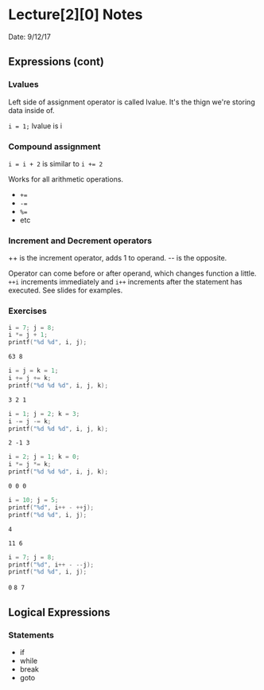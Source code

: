 # Lecture[2][0] Notes
Date: 9/12/17

## Expressions (cont)

### Lvalues

Left side of assignment operator is called lvalue. It's the thign we're storing data inside of.

`i = 1;` lvalue is i

### Compound assignment

`i = i + 2` is similar to `i += 2`

Works for all arithmetic operations.
* `+=`
* `-=`
* `%=`
* etc

### Increment and Decrement operators
++ is the increment operator, adds 1 to operand. -- is the opposite.

Operator can come before or after operand, which changes function a little. `++i` increments immediately and `i++` increments after the statement has executed. See slides for examples.


### Exercises
```c
i = 7; j = 8;
i *= j + 1;
printf("%d %d", i, j);
```
`63 8`

```c
i = j = k = 1;
i += j += k;
printf("%d %d %d", i, j, k);
```
`3 2 1`

```c
i = 1; j = 2; k = 3;
i -= j -= k;
printf("%d %d %d", i, j, k);
```
`2 -1 3`

```c
i = 2; j = 1; k = 0;
i *= j *= k;
printf("%d %d %d", i, j, k);
```
`0 0 0`

```c
i = 10; j = 5;
printf("%d", i++ - ++j);
printf("%d %d", i, j);
```
`4`

`11 6`

```c
i = 7; j = 8;
printf("%d", i++ - --j);
printf("%d %d", i, j);
```
`0`
`8 7`

## Logical Expressions

### Statements
* if
* while
* break
* goto
